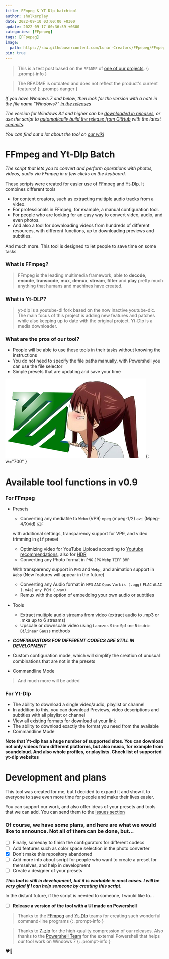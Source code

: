 ```yaml
---
title: FFmpeg & YT-Dlp batchtool
author: shulkerplay
date: 2022-09-10 03:00:00 +0300
update: 2022-09-17 00:36:59 +0300
categories: [FFpepeg]
tags: [FFpepeg]
image:
  path: https://raw.githubusercontent.com/Lunar-Creators/FFpepeg/FFmpeg-Batch/assets/iloveffmpeg.png
pin: true
---
```

> This is a test post based on the `README` of [one of our projects](https://github.com/Lunar-Creators/FFpepeg).
{: .prompt-info }

> The README is outdated and does not reflect the product's current features!
{: .prompt-danger }

*If you have Windows 7 and below, then look for the version with a note in the file name "Windows7" [in the releases](https://github.com/Lunar-Creators/FFpepeg/releases)*

*The version for Windows 8.1 and higher can be [downloaded in releases](https://github.com/Lunar-Creators/FFpepeg/releases), or use the script to [automatically build the release from GitHub](https://www.dropbox.com/s/w5wayk86bi8ip8t/ReleaseAutoBuilder.bat?dl=1) with the latest [commits](https://github.com/Lunar-Creators/FFpepeg/commits/FFmpeg-Batch).*

*You can find out a lot about the tool on [our wiki](https://github.com/Lunar-Creators/FFpepeg/wiki)*
# FFmpeg and Yt-Dlp Batch
*The script that lets you to convert and perform operations with photos, videos, audio via FFmpeg in a few clicks on the keyboard.*

These scripts were created for easier use of [FFmpeg](https://ffmpeg.org/) and [Yt-Dlp](https://github.com/yt-dlp/yt-dlp). It combines different tools 
- for content creators, such as extracting multiple audio tracks from a video. 
- For professionals in FFmpeg, for example, a manual configuration tool.
- For people who are looking for an easy way to convert video, audio, and even photos.
- And also a tool for downloading videos from hundreds of different resources, with different functions, up to downloading previews and subtitles.

And much more. This tool is designed to let people to save time on some tasks

### What is FFmpeg?
> FFmpeg is the leading multimedia framework, able to **decode**, **encode**, **transcode**, **mux**, **demux**, **stream**, **filter** and **play** pretty much anything that humans and machines have created.

### What is Yt-DLP?
> yt-dlp is a youtube-dl fork based on the now inactive youtube-dlc. The main focus of this project is adding new features and patches while also keeping up to date with the original project. Yt-Dlp is a media downloader.

### What are the pros of our tool?
- People will be able to use these tools in their tasks without knowing the instructions
- You do not need to specify the file paths manually, with Powershell you can use the file selector
- Simple presets that are updating and save your time

![I Love FFmpeg](https://raw.githubusercontent.com/Lunar-Creators/FFpepeg/FFmpeg-Batch/assets/iloveffmpeg.png){: w="700" }
# Available tool functions in v0.9

### For FFmpeg
- Presets
   - Converting any mediafile to `Webm` (VP9) `mpeg` (mpeg-1/2) `avi` (Mpeg-4/Xvid) `GIF` 
   
   with additional settings, transparency support for VP9, and video trimming in `gif` preset
   - Optimizing video for YouTube Upload according to [Youtube recommendations](https://support.google.com/youtube/answer/1722171), also for [HDR](https://support.google.com/youtube/answer/7126552)
   - Converting any Photo format in `PNG` `JPG` `Webp` `TIFF` `BMP`
   
   With transparency support in `PNG` and `Webp`, and animation support in `Webp` (New features will appear in the future)
   - Converting any Audio format in `MP3` `AAC` `Opus` `Vorbis (.ogg)` `FLAC` `ALAC (.m4a)` `any PCM (.wav)`
   - Remux with the option of embedding your own audio or subtitles
- Tools
   - Extract multiple audio streams from video (extract audio to .mp3 or .mka up to 6 streams)
   - Upscale or downscale video using `Lanczos` `Sinc` `Spline` `Bicubic` `Bilinear` `Gauss` methods
   
 - ***CONFIGURATORS FOR DIFFERENT CODECS ARE STILL IN DEVELOPMENT***
 - Custom configuration mode, which will simplify the creation of unusual combinations that are not in the presets
 - Commandline Mode
 
 > And much more will be added
 
### For Yt-Dlp
 - The ability to download a single video/audio, playlist or channel
 - In addition to this, you can download Previews, video descriptions and subtitles with all playlist or channel
 - View all existing formats for download at your link
 - The ability to download exactly the format you need from the available
 - Commandline Mode
 
**Note that Yt-dlp has a huge number of supported sites. You can download not only videos from different platforms, but also music, for example from soundcloud. And also whole profiles, or playlists. Check list of supported yt-dlp websites**
 
# Development and plans
This tool was created for me, but I decided to expand it and show it to everyone to save even more time for people and make their lives easier.
 
You can support our work, and also offer ideas of your presets and tools that we can add. You can send them to the [issues section](https://github.com/Lunar-Creators/FFpepeg/issues)

### Of course, we have some plans, and here are what we would like to announce. Not all of them can be done, but...
 - [ ] Finally, someday to finish the configurators for different codecs
 - [ ] Add features such as color space selection in the photo converter
 - [x] Don't make this repository abandoned
 - [ ] Add more info about script for people who want to create a preset for themselves, and help in development
 - [ ] Create a designer of your presets
 
***This tool is still in development, but it is workable in most cases. I will be very glad if I can help someone by creating this script.***

In the distant future, if the script is needed to someone, I would like to...
 - [ ] **Release a version of the tool with a UI made on Powershell**
 
> Thanks to the [FFmpeg](https://ffmpeg.org/) and [Yt-Dlp](https://github.com/yt-dlp/yt-dlp) teams for creating such wonderful command-line programs
{: .prompt-info }

> Thanks to [7-zip](https://www.7-zip.org/) for the high-quality compression of our releases. Also thanks to the [Powershell Team](https://github.com/PowerShell) for the external Powershell that helps our tool work on Windows 7
{: .prompt-info }

:heart_on_fire: